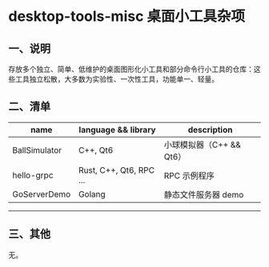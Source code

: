 # desktop-tools-misc 桌面小工具杂项

## 一、说明

存放多个独立、简单、低维护的桌面图形化小工具和部分命令行小工具的仓库：这些工具独立松散，大多数为实验性、一次性工具，功能单一、轻量。


## 二、清单
| name          | language && library               | description                           |
|---------------|-----------------------------------|---------------------------------------|
| BallSimulator | C++, Qt6                          |小球模拟器（C++ && Qt6）                |
| hello-grpc    | Rust, C++, Qt6, RPC ...           |  RPC 示例程序                          |
| GoServerDemo  | Golang                            | 静态文件服务器 demo                    |

 --------------------------------------------------------------------------------------------



## 三、其他

无。



